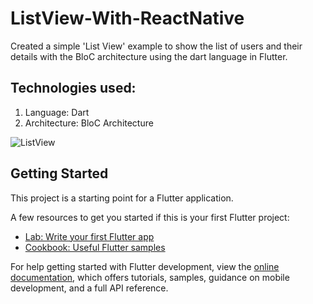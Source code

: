 # ListView-With-ReactNative
Created a simple 'List View' example to show the list of users and their details with the BloC architecture using the dart language in Flutter.

## Technologies used:
  1. Language: Dart
  2. Architecture: BloC Architecture


![ListView](https://user-images.githubusercontent.com/29178012/205894743-6966baeb-b3ac-4b05-982b-87484ef20673.svg)


## Getting Started

This project is a starting point for a Flutter application.

A few resources to get you started if this is your first Flutter project:

- [Lab: Write your first Flutter app](https://docs.flutter.dev/get-started/codelab)
- [Cookbook: Useful Flutter samples](https://docs.flutter.dev/cookbook)

For help getting started with Flutter development, view the
[online documentation](https://docs.flutter.dev/), which offers tutorials,
samples, guidance on mobile development, and a full API reference.
